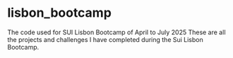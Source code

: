 # lisbon_bootcamp
The code used for SUI Lisbon Bootcamp of April to July 2025
These are all the projects and challenges I have completed during the Sui Lisbon Bootcamp.
